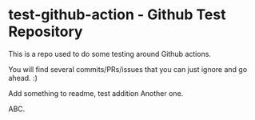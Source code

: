 # test-github-action - Github Test Repository

This is a repo used to do some testing around Github actions.

You will find several commits/PRs/issues that you can just ignore and go ahead. :)

Add something to readme, test addition
Another one.

ABC.
